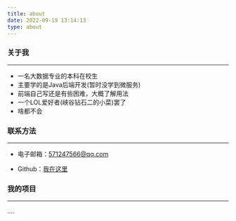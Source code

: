 ```yaml
---
title: about
date: 2022-09-19 13:14:13
type: about
---
```




### 关于我

***

+ 一名大数据专业的本科在校生
+ 主要学的是Java后端开发(暂时没学到微服务)
+ 前端自己写还是有些困难，大概了解用法
+ 一个LOL爱好者(峡谷钻石二的小菜)罢了
+ 啥都不会



### 联系方法

***

+ 电子邮箱：571247566@qq.com

+ Github：[我在这里]("https://github.com/yixin0724")


### 我的项目

------

....
